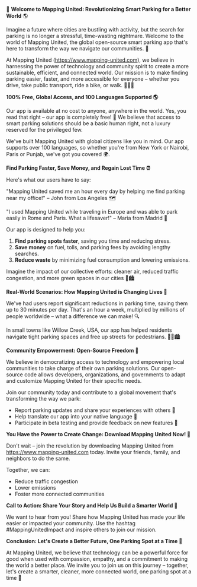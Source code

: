 🚀 **Welcome to Mapping United: Revolutionizing Smart Parking for a Better World** 🌎

Imagine a future where cities are bustling with activity, but the search for parking is no longer a stressful, time-wasting nightmare. Welcome to the world of Mapping United, the global open-source smart parking app that's here to transform the way we navigate our communities. 🌟

At Mapping United (https://www.mapping-united.com), we believe in harnessing the power of technology and community spirit to create a more sustainable, efficient, and connected world. Our mission is to make finding parking easier, faster, and more accessible for everyone – whether you drive, take public transport, ride a bike, or walk. 🚴‍♀️🚌

**100% Free, Global Access, and 100 Languages Supported 🌎**

Our app is available at no cost to anyone, anywhere in the world. Yes, you read that right – our app is completely free! 💸 We believe that access to smart parking solutions should be a basic human right, not a luxury reserved for the privileged few.

We've built Mapping United with global citizens like you in mind. Our app supports over 100 languages, so whether you're from New York or Nairobi, Paris or Punjab, we've got you covered 🌍.

**Find Parking Faster, Save Money, and Regain Lost Time ⏰**

Here's what our users have to say:

"Mapping United saved me an hour every day by helping me find parking near my office!" – John from Los Angeles 🗺️

"I used Mapping United while traveling in Europe and was able to park easily in Rome and Paris. What a lifesaver!" – Maria from Madrid 🚂

Our app is designed to help you:

1. **Find parking spots faster**, saving you time and reducing stress.
2. **Save money** on fuel, tolls, and parking fees by avoiding lengthy searches.
3. **Reduce waste** by minimizing fuel consumption and lowering emissions.

Imagine the impact of our collective efforts: cleaner air, reduced traffic congestion, and more green spaces in our cities 🌱🏙️

**Real-World Scenarios: How Mapping United is Changing Lives 🌟**

We've had users report significant reductions in parking time, saving them up to 30 minutes per day. That's an hour a week, multiplied by millions of people worldwide – what a difference we can make! 🔍

In small towns like Willow Creek, USA, our app has helped residents navigate tight parking spaces and free up streets for pedestrians. 🚶‍♀️🏙️

**Community Empowerment: Open-Source Freedom 🤝**

We believe in democratizing access to technology and empowering local communities to take charge of their own parking solutions. Our open-source code allows developers, organizations, and governments to adapt and customize Mapping United for their specific needs.

Join our community today and contribute to a global movement that's transforming the way we park:

* Report parking updates and share your experiences with others 📝
* Help translate our app into your native language 💬
* Participate in beta testing and provide feedback on new features 🤖

**You Have the Power to Create Change: Download Mapping United Now! 📲**

Don't wait – join the revolution by downloading Mapping United from https://www.mapping-united.com today. Invite your friends, family, and neighbors to do the same.

Together, we can:

* Reduce traffic congestion
* Lower emissions
* Foster more connected communities

**Call to Action: Share Your Story and Help Us Build a Smarter World 🌟**

We want to hear from you! Share how Mapping United has made your life easier or impacted your community. Use the hashtag #MappingUnitedImpact and inspire others to join our mission.

**Conclusion: Let's Create a Better Future, One Parking Spot at a Time 💚**

At Mapping United, we believe that technology can be a powerful force for good when used with compassion, empathy, and a commitment to making the world a better place. We invite you to join us on this journey – together, let's create a smarter, cleaner, more connected world, one parking spot at a time 🌟